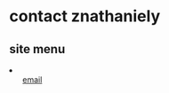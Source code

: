 <!DOCTYPE html>
<html>
<head>
<title>contact znathaniely</title>
</head>
<body>
<h1>contact znathaniely</h1>
<h2>site menu</h2>
<li>
<ul><a href="mailto:znathaniely@gmail.com">email</a></ul>
</li>
</body>
</html>

